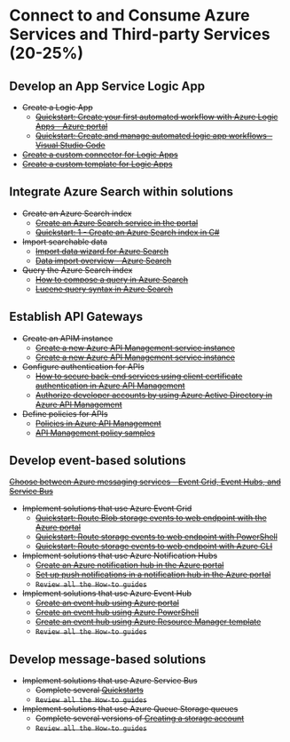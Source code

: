 # Connect to and Consume Azure Services and Third-party Services (20-25%)
## Develop an App Service Logic App 
* ~~Create a Logic App~~
    * ~~[Quickstart: Create your first automated workflow with Azure Logic Apps - Azure portal](https://docs.microsoft.com/en-us/azure/logic-apps/quickstart-create-first-logic-app-workflow)~~
    * ~~[Quickstart: Create and manage automated logic app workflows - Visual Studio Code](https://docs.microsoft.com/en-us/azure/logic-apps/quickstart-create-logic-apps-visual-studio-code)~~
* ~~[Create a custom connector for Logic Apps](https://docs.microsoft.com/en-us/azure/logic-apps/custom-connector-overview)~~
* ~~[Create a custom template for Logic Apps](https://docs.microsoft.com/en-us/azure/logic-apps/logic-apps-create-deploy-template)~~
## Integrate Azure Search within solutions 
* ~~Create an Azure Search index~~
    * ~~[Create an Azure Search service in the portal](https://docs.microsoft.com/en-us/azure/search/search-create-service-portal)~~
    * ~~[Quickstart: 1 - Create an Azure Search index in C#](https://docs.microsoft.com/en-us/azure/search/search-create-index-dotnet)~~
* ~~Import searchable data~~
    * ~~[Import data wizard for Azure Search](https://docs.microsoft.com/en-us/azure/search/search-import-data-portal)~~
    * ~~[Data import overview - Azure Search](https://docs.microsoft.com/en-us/azure/search/search-what-is-data-import)~~
* ~~Query the Azure Search index~~
    * ~~[How to compose a query in Azure Search](https://docs.microsoft.com/en-us/azure/search/search-query-overview)~~
    * ~~[Lucene query syntax in Azure Search](https://docs.microsoft.com/en-us/azure/search/query-lucene-syntax)~~
## Establish API Gateways 
* ~~Create an APIM instance~~
    * ~~[Create a new Azure API Management service instance](https://docs.microsoft.com/en-us/azure/api-management/get-started-create-service-instance)~~
    * ~~[Create a new Azure API Management service instance](https://docs.microsoft.com/en-us/azure/api-management/powershell-create-service-instance)~~
* ~~Configure authentication for APIs~~
    * ~~[How to secure back-end services using client certificate authentication in Azure API Management](https://docs.microsoft.com/en-us/azure/api-management/api-management-howto-mutual-certificates)~~
    * ~~[Authorize developer accounts by using Azure Active Directory in Azure API Management](https://docs.microsoft.com/en-us/azure/api-management/api-management-howto-aad)~~
* ~~Define policies for APIs~~
    * ~~[Policies in Azure API Management](https://docs.microsoft.com/en-us/azure/api-management/api-management-howto-policies)~~
    * ~~[API Management policy samples](https://docs.microsoft.com/en-us/azure/api-management/policy-samples)~~
## Develop event-based solutions 
~~[Choose between Azure messaging services - Event Grid, Event Hubs, and Service Bus](https://docs.microsoft.com/en-us/azure/event-grid/compare-messaging-services)~~
* ~~Implement solutions that use Azure Event Grid~~
    * ~~[Quickstart: Route Blob storage events to web endpoint with the Azure portal](https://docs.microsoft.com/en-us/azure/event-grid/blob-event-quickstart-portal)~~
    * ~~[Quickstart: Route storage events to web endpoint with PowerShell](https://docs.microsoft.com/en-us/azure/storage/blobs/storage-blob-event-quickstart-powershell?toc=%2fazure%2fevent-grid%2ftoc.json)~~
    * ~~[Quickstart: Route storage events to web endpoint with Azure CLI](https://docs.microsoft.com/en-us/azure/storage/blobs/storage-blob-event-quickstart?toc=%2fazure%2fevent-grid%2ftoc.json)~~
* ~~Implement solutions that use Azure Notification Hubs~~
    * ~~[Create an Azure notification hub in the Azure portal](https://docs.microsoft.com/en-us/azure/notification-hubs/create-notification-hub-portal)~~
    * ~~[Set up push notifications in a notification hub in the Azure portal](https://docs.microsoft.com/en-us/azure/notification-hubs/configure-notification-hub-portal-pns-settings)~~
    * ~~`Review all the How-to guides`~~
* ~~Implement solutions that use Azure Event Hub~~
    * ~~[Create an event hub using Azure portal](https://docs.microsoft.com/en-us/azure/event-hubs/event-hubs-quickstart-portal)~~
    * ~~[Create an event hub using Azure PowerShell](https://docs.microsoft.com/en-us/azure/event-hubs/event-hubs-quickstart-powershell)~~
    * ~~[Create an event hub using Azure Resource Manager template](https://docs.microsoft.com/en-us/azure/event-hubs/event-hubs-resource-manager-namespace-event-hub)~~
     * ~~`Review all the How-to guides`~~
## Develop message-based solutions 
* ~~Implement solutions that use Azure Service Bus~~
    * ~~Complete several [Quickstarts](https://docs.microsoft.com/en-us/azure/service-bus-messaging/)~~
    * ~~`Review all the How-to guides`~~
* ~~Implement solutions that use Azure Queue Storage queues~~
    * ~~Complete several versions of [Creating a storage account](https://docs.microsoft.com/en-us/azure/storage/common/storage-quickstart-create-account?toc=%2Fazure%2Fstorage%2Fqueues%2Ftoc.json&tabs=azure-portal)~~
     * ~~`Review all the How-to guides`~~
